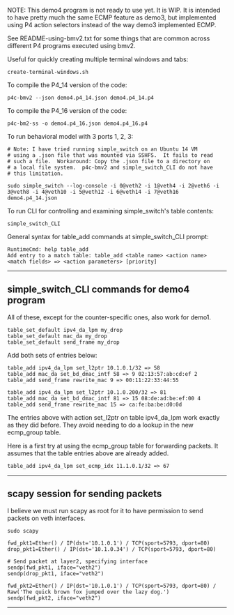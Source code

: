 NOTE: This demo4 program is not ready to use yet.  It is WIP.
It is intended to have pretty much the same ECMP feature as demo3,
but implemented using P4 action selectors instead of the way demo3
implemented ECMP.

See README-using-bmv2.txt for some things that are common across
different P4 programs executed using bmv2.

Useful for quickly creating multiple terminal windows and tabs:

    create-terminal-windows.sh

To compile the P4_14 version of the code:

    p4c-bmv2 --json demo4.p4_14.json demo4.p4_14.p4

To compile the P4_16 version of the code:

    p4c-bm2-ss -o demo4.p4_16.json demo4.p4_16.p4

To run behavioral model with 3 ports 1, 2, 3:

    # Note: I have tried running simple_switch on an Ubuntu 14 VM
    # using a .json file that was mounted via SSHFS.  It fails to read
    # such a file.  Workaround: Copy the .json file to a directory on
    # a local file system.  p4c-bmv2 and simple_switch_CLI do not have
    # this limitation.

    sudo simple_switch --log-console -i 0@veth2 -i 1@veth4 -i 2@veth6 -i 3@veth8 -i 4@veth10 -i 5@veth12 -i 6@veth14 -i 7@veth16 demo4.p4_14.json

To run CLI for controlling and examining simple_switch's table
contents:

    simple_switch_CLI

General syntax for table_add commands at simple_switch_CLI prompt:

    RuntimeCmd: help table_add
    Add entry to a match table: table_add <table name> <action name> <match fields> => <action parameters> [priority]

----------------------------------------------------------------------
simple_switch_CLI commands for demo4 program
----------------------------------------------------------------------

All of these, except for the counter-specific ones, also work for
demo1.

    table_set_default ipv4_da_lpm my_drop
    table_set_default mac_da my_drop
    table_set_default send_frame my_drop

Add both sets of entries below:

    table_add ipv4_da_lpm set_l2ptr 10.1.0.1/32 => 58
    table_add mac_da set_bd_dmac_intf 58 => 9 02:13:57:ab:cd:ef 2
    table_add send_frame rewrite_mac 9 => 00:11:22:33:44:55

    table_add ipv4_da_lpm set_l2ptr 10.1.0.200/32 => 81
    table_add mac_da set_bd_dmac_intf 81 => 15 08:de:ad:be:ef:00 4
    table_add send_frame rewrite_mac 15 => ca:fe:ba:be:d0:0d

The entries above with action set_l2ptr on table ipv4_da_lpm work
exactly as they did before.  They avoid needing to do a lookup in the
new ecmp_group table.

Here is a first try at using the ecmp_group table for forwarding
packets.  It assumes that the table entries above are already added.

    table_add ipv4_da_lpm set_ecmp_idx 11.1.0.1/32 => 67
    

----------------------------------------------------------------------
scapy session for sending packets
----------------------------------------------------------------------
I believe we must run scapy as root for it to have permission to send
packets on veth interfaces.

    sudo scapy

    fwd_pkt1=Ether() / IP(dst='10.1.0.1') / TCP(sport=5793, dport=80)
    drop_pkt1=Ether() / IP(dst='10.1.0.34') / TCP(sport=5793, dport=80)

    # Send packet at layer2, specifying interface
    sendp(fwd_pkt1, iface="veth2")
    sendp(drop_pkt1, iface="veth2")

    fwd_pkt2=Ether() / IP(dst='10.1.0.1') / TCP(sport=5793, dport=80) / Raw('The quick brown fox jumped over the lazy dog.')
    sendp(fwd_pkt2, iface="veth2")

----------------------------------------
